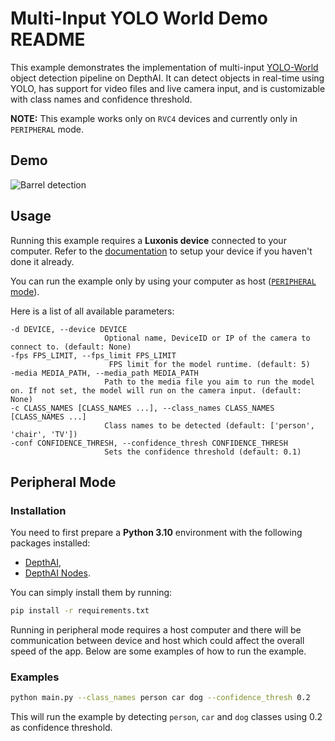 # Multi-Input YOLO World Demo README

This example demonstrates the implementation of multi-input [YOLO-World](https://zoo-rvc4.luxonis.com/luxonis/yolo-world-l/6684e96f-11fc-4d92-8657-12a5fd8e532a) object detection pipeline on DepthAI. It can detect objects in real-time using YOLO, has support for video files and live camera input, and is customizable with class names and confidence threshold.

**NOTE:** This example works only on `RVC4` devices and currently only in `PERIPHERAL` mode.

## Demo

![Barrel detection](media/barrel-detection.gif)

## Usage

Running this example requires a **Luxonis device** connected to your computer. Refer to the [documentation](https://stg.docs.luxonis.com/software-v3/) to setup your device if you haven't done it already.

You can run the example only by using your computer as host ([`PERIPHERAL` mode](#peripheral-mode)).

Here is a list of all available parameters:

```
-d DEVICE, --device DEVICE
                     Optional name, DeviceID or IP of the camera to connect to. (default: None)
-fps FPS_LIMIT, --fps_limit FPS_LIMIT
                      FPS limit for the model runtime. (default: 5)
-media MEDIA_PATH, --media_path MEDIA_PATH
                     Path to the media file you aim to run the model on. If not set, the model will run on the camera input. (default: None)
-c CLASS_NAMES [CLASS_NAMES ...], --class_names CLASS_NAMES [CLASS_NAMES ...]
                     Class names to be detected (default: ['person', 'chair', 'TV'])
-conf CONFIDENCE_THRESH, --confidence_thresh CONFIDENCE_THRESH
                     Sets the confidence threshold (default: 0.1)
```

## Peripheral Mode

### Installation

You need to first prepare a **Python 3.10** environment with the following packages installed:

- [DepthAI](https://pypi.org/project/depthai/),
- [DepthAI Nodes](https://pypi.org/project/depthai-nodes/).

You can simply install them by running:

```bash
pip install -r requirements.txt
```

Running in peripheral mode requires a host computer and there will be communication between device and host which could affect the overall speed of the app. Below are some examples of how to run the example.

### Examples

```bash
python main.py --class_names person car dog --confidence_thresh 0.2
```

This will run the example by detecting `person`, `car` and `dog` classes using 0.2 as confidence threshold.
